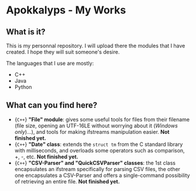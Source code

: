 # Apokkalyps - My Works
## What is it?
This is my personnal repository. I will upload there the modules that I have created. I hope they will suit someone's desire.

The languages that I use are mostly:
- C++
- Java
- Python

## What can you find here?
- {`C++`} __"File" module__: gives some useful tools for files from their filename (file size, opening an UTF-16LE without worrying about it (*Windows only*)...), and tools for making ifstreams manipulation easier. **Not finished yet.**
- {`C++`} __"Date" class__: extends the `struct tm` from the C standard library with milliseconds, and overloads some operators such as comparison, +, -, etc. **Not finished yet.**
- {`C++`} __"CSV-Parser" and "QuickCSVParser" classes__: the 1st class encapsulates an ifstream specifically for parsing CSV files, the other one encapsulates a CSV-Parser and offers a single-command possibility of retrieving an entire file. **Not finished yet.**

